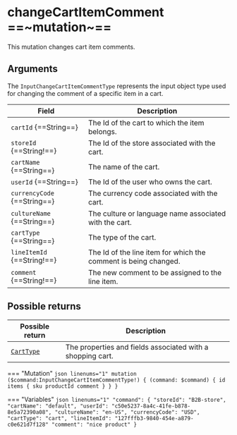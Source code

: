 # changeCartItemComment ==~mutation~==

This mutation changes cart item comments.

## Arguments

The `InputChangeCartItemCommentType` represents the input object type used for changing the comment of a specific item in a cart. 

| Field                         | Description                                                               |
|-------------------------------|---------------------------------------------------------------------------|
| `cartId` {==String==}         | The Id of the cart to which the item belongs.                             |
| `storeId` {==String!==}       | The Id of the store associated with the cart.                             |
| `cartName` {==String==}       | The name of the cart.                                                     |
| `userId` {==String==}         | The Id of the user who owns the cart.                                     |
| `currencyCode` {==String==}   | The currency code associated with the cart.                               |
| `cultureName` {==String==}    | The culture or language name associated with the cart.                    |
| `cartType` {==String==}       | The type of the cart.                                                     |
| `lineItemId` {==String!==}    | The Id of the line item for which the comment is being changed.           |
| `comment` {==String!==}       | The new comment to be assigned to the line item.                          |

## Possible returns

| Possible return                                          	| Description                                                 	|
|---------------------------------------------------------	|------------------------------------------------------------	|
| [`CartType`](../objects/cart-type.md)                   	|  The properties and fields associated with a shopping cart.  	|


=== "Mutation"
    ```json linenums="1"
    mutation ($command:InputChangeCartItemCommentType!) {
      (command: $command) {
        id
        items {
          sku
          productId
          comment
        }
      }
    }
    ```

=== "Variables"
    ```json linenums="1"
    "command": {
      "storeId": "B2B-store",
      "cartName": "default",
      "userId": "c50e5237-8a4c-41fe-b878-8e5a72390a08",
      "cultureName": "en-US",
      "currencyCode": "USD",
      "cartType": "cart",
      "lineItemId": "127fffb3-9840-454e-a879-c0e621d7f128"
      "comment": "nice product"
    }
    ```